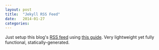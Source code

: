 ```yaml
---
layout: post
title:  "Jekyll RSS Feed"
date:   2014-01-27
categories:
---
```


Just setup this blog's [RSS feed](http://ericfontaine.io/feed.xml) using [this guide](http://blog.drewinglis.com/2013/03/18/adding-rss.html). Very lightweight yet fully functional, statically-generated.
